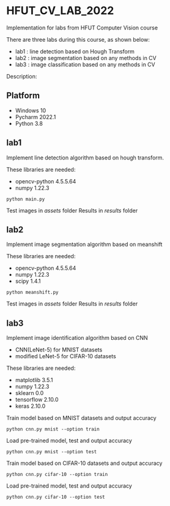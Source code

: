 # HFUT_CV_LAB_2022
Implementation for labs from HFUT Computer Vision course

There are three labs during this course, as shown below:
- lab1 : line detection based on Hough Transform
- lab2 : image segmentation based on any methods in CV
- lab3 : image classification based on any methods in CV

Description:

## Platform
- Windows 10
- Pycharm 2022.1
- Python 3.8

## lab1
Implement line detection algorithm based on hough transform.

These libraries are needed:
- opencv-python 4.5.5.64
- numpy 1.22.3

```shell
python main.py
```

Test images in *assets* folder
Results in *results* folder

## lab2
Implement image segmentation algorithm based on meanshift

These libraries are needed:
- opencv-python 4.5.5.64
- numpy 1.22.3
- scipy 1.4.1

```shell
python meanshift.py
```

Test images in *assets* folder
Results in *results* folder

## lab3
Implement image identification algorithm based on CNN
- CNN(LeNet-5) for MNIST datasets
- modified LeNet-5 for CIFAR-10 datasets

These libraries are needed:
- matplotlib 3.5.1
- numpy 1.22.3
- sklearn 0.0
- tensorflow 2.10.0
- keras 2.10.0

Train model based on MNIST datasets and output accuracy

```shell
python cnn.py mnist --option train
```

Load pre-trained model, test and output accuracy

```shell
python cnn.py mnist --option test
```

Train model based on CIFAR-10 datasets and output accuracy

```shell
python cnn.py cifar-10 --option train
```

Load pre-trained model, test and output accuracy

```shell
python cnn.py cifar-10 --option test
```
